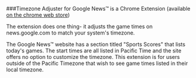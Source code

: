 ###Timezone Adjuster for Google News™ is a Chrome Extension
(available [on the chrome web store](https://chrome.google.com/webstore/detail/google-news-timezone-adju/idpbkphamfbajncmgjecicbckhpmdgfi))

The extension does one thing- it adjusts the game times on news.google.com to match your system's timezone.

The Google News™ website has a section titled "Sports Scores" that lists today's games. The start times are all listed in Pacific Time and the site offers no option to customize the timezone. This extension is for users outside of the Pacific Timezone that wish to see game times listed in their local timezone.